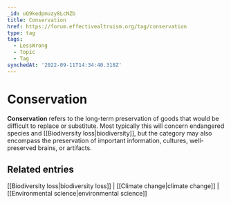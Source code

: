 ```yaml
---
_id: uQ9kedpmuzy8LcNZb
title: Conservation
href: https://forum.effectivealtruism.org/tag/conservation
type: tag
tags:
  - LessWrong
  - Topic
  - Tag
synchedAt: '2022-09-11T14:34:40.318Z'
---
```

# Conservation

**Conservation** refers to the long-term preservation of goods that would be difficult to replace or substitute. Most typically this will concern endangered species and [[Biodiversity loss|biodiversity]], but the category may also encompass the preservation of important information, cultures, well-preserved brains, or artifacts.

Related entries
---------------

[[Biodiversity loss|biodiversity loss]] | [[Climate change|climate change]] | [[Environmental science|environmental science]]